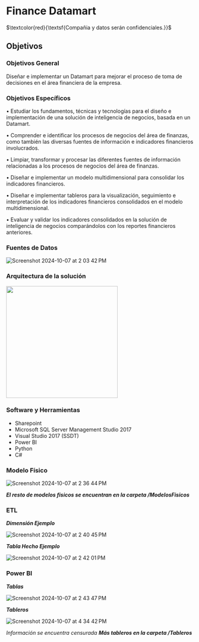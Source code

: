 # Finance Datamart


$\textcolor{red}{\textsf{Compañia y datos serán confidenciales.}}$

## Objetivos

### Objetivos General

Diseñar e implementar un Datamart para mejorar el proceso de toma de decisiones en el área financiera de la empresa.

### Objetivos Específicos

•	Estudiar los fundamentos, técnicas y tecnologías para el diseño e implementación de una solución de inteligencia de negocios, basada en un Datamart.

•	Comprender e identificar los procesos de negocios del área de finanzas, como también las diversas fuentes de información e indicadores financieros involucrados.

•	Limpiar, transformar y procesar las diferentes fuentes de información relacionadas a los procesos de negocios del área de finanzas.

•	Diseñar e implementar un modelo multidimensional para consolidar los indicadores financieros.

•	Diseñar e implementar tableros para la visualización, seguimiento e interpretación de los indicadores financieros consolidados en el modelo multidimensional.

•	Evaluar y validar los indicadores consolidados en la solución de inteligencia de negocios comparándolos con los reportes financieros anteriores.


### Fuentes de Datos

![Screenshot 2024-10-07 at 2 03 42 PM](https://github.com/user-attachments/assets/8da75472-491f-4f68-8ce4-034818697866)


### Arquitectura de la solución

<img class="center" width=300 src="https://github.com/user-attachments/assets/6fa11515-c3ed-4a5a-aa9f-a467e626a021">

### Software y Herramientas

  - Sharepoint
  - Microsoft SQL Server Management Studio 2017
  - Visual Studio 2017 (SSDT)
  - Power BI
  - Python
  - C#

### Modelo Físico

![Screenshot 2024-10-07 at 2 36 44 PM](https://github.com/user-attachments/assets/712234e7-5cb1-4a8c-873a-eb8d76a6fa2b)

***El resto de modelos fisicos se encuentran en la carpeta /ModelosFisicos***

### ETL

***Dimensión Ejemplo***

![Screenshot 2024-10-07 at 2 40 45 PM](https://github.com/user-attachments/assets/f987d509-f5f0-432a-8d4b-52b8119dc57e)


***Tabla Hecho Ejemplo***

![Screenshot 2024-10-07 at 2 42 01 PM](https://github.com/user-attachments/assets/4aad8335-d0f6-4bb9-ab5b-42ff0759ddbf)


### Power BI

***Tablas***

![Screenshot 2024-10-07 at 2 43 47 PM](https://github.com/user-attachments/assets/7671ab6e-c88a-4b4a-8a52-fd82a30cc454)

***Tableros***

![Screenshot 2024-10-07 at 4 34 42 PM](https://github.com/user-attachments/assets/7752daa4-357b-4348-935d-417f83436759)

*Información se encuentra censurada*
***Más tableros en la carpeta /Tableros***
